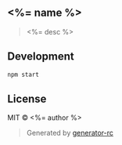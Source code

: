 <%= name %>
---
> <%= desc %>

## Development

```bash
npm start
```

## License
MIT © <%= author %>

> Generated by [generator-rc](https://github.com/int64ago/generator-rc)